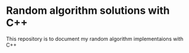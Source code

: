 # Random algorithm solutions with C++
This repository is to document my random algorithm implementaions with C++
